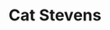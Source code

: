---
title: "Cat Stevens"
summary: "Yusuf Islam , commonly known by his stage names Cat Stevens, Yusuf, and Yusuf / Cat Stevens, is a British singer-songwriter and multi-instrumentalist. His musical style consists of folk, pop, rock, and, later in his career, Islamic music. Following two decades in which he only performed music which met strict religious standards, he returned to making secular music in 2006. He was inducted into the Rock and Roll Hall of Fame in 2014.His 1967 debut album and its title song \"Matthew and Son\" both reached top ten in the UK charts. Stevens' albums Tea for the Tillerman and Teaser and the Firecat were certified triple platinum in the US. His 1972 album Catch Bull at Four went to No.1 on the Billboard 200 and spent weeks at the top of several other major charts. He earned ASCAP songwriting awards in 2005 and 2006 for \"The First Cut Is the Deepest\", which has been a hit for four artists. His other hit songs include \"Father and Son\", \"Wild World\", \"Moonshadow\", \"Peace Train\", and \"Morning Has Broken\".
Stevens converted to Islam in December 1977, and adopted the name Yusuf Islam the following year. In 1979, he auctioned all of his guitars for charity, and left his musical career to devote himself to educational and philanthropic causes in the Muslim community. He has since bought back at least one of these guitars as a result of the efforts of his son Yoriyos. He was embroiled in a long-running controversy regarding comments he made in 1989, about the death fatwa placed on author Salman Rushdie in response to the publication of Rushdie's novel The Satanic Verses. His current stance is that he never supported the fatwa: \"I was cleverly framed by certain questions. I never supported the fatwa.\" He has received two honorary doctorates and awards for promoting peace as well as other humanitarian awards.
In 2006, he returned to pop music by releasing his first new studio album of new pop songs in 28 years, entitled An Other Cup. With that release and subsequent ones, he dropped the surname \"Islam\" from the album cover art – using the stage name Yusuf as a mononym. In 2009, he released the album Roadsinger and, in 2014, he released the album Tell 'Em I'm Gone and began his first US tour since 1978. His second North American tour since his resurgence, featuring 12 shows in intimate venues, ran from 12 September to 7 October 2016. In 2017, he released the album The Laughing Apple, now using the stage name Yusuf / Cat Stevens, using the Cat Stevens name for the first time in 39 years. In September 2020, he released Tea for the Tillerman 2, a reimagining of his classic album Tea for the Tillerman to celebrate its 50th anniversary."
image: "cat-stevens.jpg"
apple_music_artist_url: "None"
wikipedia_url: "https://en.wikipedia.org/wiki/Cat_Stevens"
---